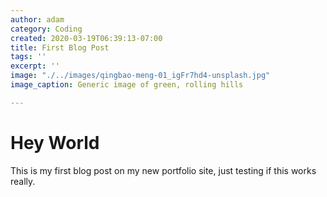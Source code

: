 ```yaml
---
author: adam
category: Coding
created: 2020-03-19T06:39:13-07:00
title: First Blog Post
tags: ''
excerpt: ''
image: "./../images/qingbao-meng-01_igFr7hd4-unsplash.jpg"
image_caption: Generic image of green, rolling hills

---
```

# Hey World

This is my first blog post on my new portfolio site, just testing if this works really.
